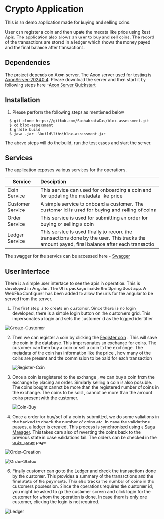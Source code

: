 # Crypto Application

This is an demo application made for buying and selling coins.

User can register a coin and then upate the medata like price using Rest Apis.
The application also allows an user to buy and sell coins.
The record of the transactions are stored in a ledger which shows the money payed and the final balance after transactions.

## Dependencies
The project depends on Axon server. 
The Axon server used for testing is [AxonServer-2024.0.4](https://docs.axoniq.io/reference-guide/release-notes/rn-axon-server/rn-as-major-releases#release-2024.1).
Please download the server and then start it by following steps here -[Axon Server Quickstart](https://docs.axoniq.io/reference-guide/getting-started/quick-start)

## Installation

1. Please perform the following steps as mentioned below

 ```
   $ git clone https://github.com/SubhabrataDas/blox-assessment.git
   $ cd blox-assessment
   $ gradle build
   $ java -jar .\build\libs\blox-assessment.jar

  ```
The above steps will do the build, run the test cases and start the server. 

## Services

The application exposes various services for the operations.

| Service           | Desciption                                                                                                                                
| -------------    |:--------------------------------------------------------------------------------------------------------------------------------------------      
| Coin Service     | This service can used for onboarding a coin and for updating the metadata like price                                                        
| Customer Service | A simple service to onboard a customer. The customer id is used for buying and selling of coins                                            
| Order Service    | This service is used for submitting an order for buying or selling a coin                                                                    
| Ledger Service   | This service is used finally to record the transactions done by the user. This tracks the amount payed, final balance after each transactio

The swagger for the service can be accessed here - [Swagger](http://localhost:8080/swagger-ui.html)

## User Interface

There is a simple user interface to see the apis in operation. This is developed in Angular. 
The UI is package inside the Spring Boot app. A WebFluxConfigurer has been added to allow the urls for the angular to be served from the server.

1. The first step is to create an customer. Since there is no login developed, there is a simple login button on the customers grid.
    This impersonates a login and sets the customer id as the logged identifier

![Create-Customer](https://github.com/user-attachments/assets/cc9b4cba-215c-4eee-8aa4-cc548b03b84a)

2. Then we can register a coin by clicking the [Register coin](http://localhost:8080/coin-add-page) . This will save the coin in the database. This impersonates an exchange for coins.
   The customer can then buy a coin or sell a coin to the exchange. The metadata of the coin has information like the price , how many of the coins are present and the commission to be paid
   for each transaction

   ![Register-Coin](https://github.com/user-attachments/assets/4dfa63e7-7b49-4628-ab5e-688bf7e46da6)

4. Once a coin is registered to the exchange , we can buy a coin from the exchange by placing an order. Similarly selling a coin is also possible.
   The coins bought cannot be more than the registered number of coins in the exchange.
   The coins to be sold , cannot be more than the amount coins present with the customer.

   ![Coin-Buy](https://github.com/user-attachments/assets/0117b475-e2f5-485b-a57c-206be0c504e0)
   
5. Once a order for buy/sell of a coin is submitted, we do some valiations in the backed to check the number of coins etc. In case the validations passes, a ledger is created.
   This process is synchronised using a [Saga Manager](https://docs.axoniq.io/reference-guide/v/3.1/part-ii-domain-logic/sagas). This takes care also of reverting the coins back to the
   previous state in case validations fail. The orders can be checked in the [order page](http://localhost:8080/order-status) page
   
  ![Order-Creation](https://github.com/user-attachments/assets/ff625ddd-9c2f-412d-b7b3-c0c8f1927736)

   ![Order-Status](https://github.com/user-attachments/assets/49eb9f3b-7e3a-4b1b-8517-4b41b1975d52)

6. Finally customer can go to the [Ledger](http://localhost:8080/get-customer-legder) and check the transactions done by the customer. This provides a summary of the transactions and the final state of the payments.
   This also tracks the number of coins in the customers possession. Since the operations requires the customer id, you might be asked to go the customer screen and click login for the customer for whom the operation is done.
   In case there is only one customer, clicking the login is not required. 

![Ledger](https://github.com/user-attachments/assets/3096fe49-a4d3-47b8-8e2b-4a22ec8066a5)

